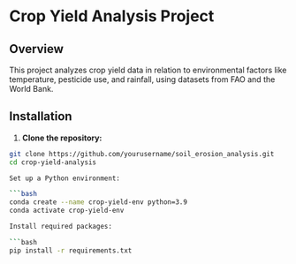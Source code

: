 # Crop Yield Analysis Project

## Overview
This project analyzes crop yield data in relation to environmental factors like temperature, pesticide use, and rainfall, using datasets from FAO and the World Bank.

## Installation

1. **Clone the repository:**
```bash
git clone https://github.com/yourusername/soil_erosion_analysis.git
cd crop-yield-analysis

Set up a Python environment:

```bash
conda create --name crop-yield-env python=3.9
conda activate crop-yield-env

Install required packages:

```bash
pip install -r requirements.txt
